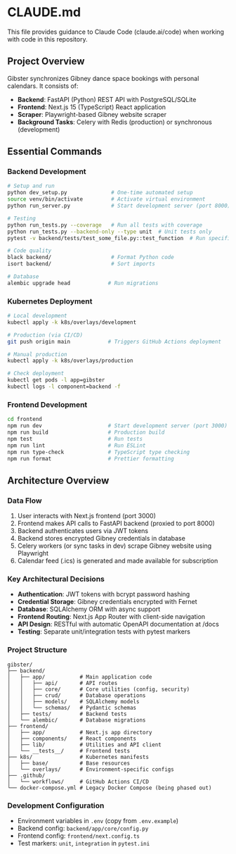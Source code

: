 # CLAUDE.md

This file provides guidance to Claude Code (claude.ai/code) when working with code in this repository.

## Project Overview

Gibster synchronizes Gibney dance space bookings with personal calendars. It consists of:
- **Backend**: FastAPI (Python) REST API with PostgreSQL/SQLite
- **Frontend**: Next.js 15 (TypeScript) React application
- **Scraper**: Playwright-based Gibney website scraper
- **Background Tasks**: Celery with Redis (production) or synchronous (development)

## Essential Commands

### Backend Development
```bash
# Setup and run
python dev_setup.py              # One-time automated setup
source venv/bin/activate         # Activate virtual environment
python run_server.py             # Start development server (port 8000)

# Testing
python run_tests.py --coverage   # Run all tests with coverage
python run_tests.py --backend-only --type unit  # Unit tests only
pytest -v backend/tests/test_some_file.py::test_function  # Run specific test

# Code quality
black backend/                   # Format Python code
isort backend/                   # Sort imports

# Database
alembic upgrade head            # Run migrations
```

### Kubernetes Deployment
```bash
# Local development
kubectl apply -k k8s/overlays/development

# Production (via CI/CD)
git push origin main            # Triggers GitHub Actions deployment

# Manual production
kubectl apply -k k8s/overlays/production

# Check deployment
kubectl get pods -l app=gibster
kubectl logs -l component=backend -f
```

### Frontend Development
```bash
cd frontend
npm run dev                     # Start development server (port 3000)
npm run build                   # Production build
npm test                        # Run tests
npm run lint                    # Run ESLint
npm run type-check              # TypeScript type checking
npm run format                  # Prettier formatting
```

## Architecture Overview

### Data Flow
1. User interacts with Next.js frontend (port 3000)
2. Frontend makes API calls to FastAPI backend (proxied to port 8000)
3. Backend authenticates users via JWT tokens
4. Backend stores encrypted Gibney credentials in database
5. Celery workers (or sync tasks in dev) scrape Gibney website using Playwright
6. Calendar feed (.ics) is generated and made available for subscription

### Key Architectural Decisions
- **Authentication**: JWT tokens with bcrypt password hashing
- **Credential Storage**: Gibney credentials encrypted with Fernet
- **Database**: SQLAlchemy ORM with async support
- **Frontend Routing**: Next.js App Router with client-side navigation
- **API Design**: RESTful with automatic OpenAPI documentation at /docs
- **Testing**: Separate unit/integration tests with pytest markers

### Project Structure
```
gibster/
├── backend/
│   ├── app/           # Main application code
│   │   ├── api/       # API routes
│   │   ├── core/      # Core utilities (config, security)
│   │   ├── crud/      # Database operations
│   │   ├── models/    # SQLAlchemy models
│   │   └── schemas/   # Pydantic schemas
│   ├── tests/         # Backend tests
│   └── alembic/       # Database migrations
├── frontend/
│   ├── app/           # Next.js app directory
│   ├── components/    # React components
│   ├── lib/           # Utilities and API client
│   └── __tests__/     # Frontend tests
├── k8s/               # Kubernetes manifests
│   ├── base/          # Base resources
│   └── overlays/      # Environment-specific configs
├── .github/
│   └── workflows/     # GitHub Actions CI/CD
└── docker-compose.yml # Legacy Docker Compose (being phased out)
```

### Development Configuration
- Environment variables in `.env` (copy from `.env.example`)
- Backend config: `backend/app/core/config.py`
- Frontend config: `frontend/next.config.ts`
- Test markers: `unit`, `integration` in `pytest.ini`